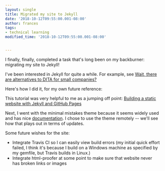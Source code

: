 ```yaml
---
layout: single
title: Migrated my site to Jekyll
date: '2018-10-12T09:55:00.001-08:00'
author: frances
tags:
- technical learning
modified_time: '2018-10-12T09:55:00.001-08:00'


---
```




I finally, finally, completed a task that's long been on my backburner: migrating my site to Jekyll! 

I've been interested in Jekyll for quite a while. For example, see [Wait, there are alternatives to DITA for small companies?](https://www.franceselliott.com/2015/03/24/wait-there-are-alternatives-to-dita-for.html)

Here's how I did it, for my own future reference:

This tutorial was very helpful to me as a jumping off point: [Building a static website with Jekyll and GitHub Pages](https://programminghistorian.org/en/lessons/building-static-sites-with-jekyll-github-pages)

Next,  I went with the minimal mistakes theme because it seems widely used and has nice [documentation](https://mmistakes.github.io/minimal-mistakes/docs/quick-start-guide/). I chose to use the theme remotely -- we'll see how that plays out in terms of updates.

 Some future wishes for the site:

- Integrate Travis CI so I can easily view build errors (my initial quick effort failed, I think it's because I build on a Windows machine as specified by my gemfile, but Travis builds in Linux.)
- Integrate html-proofer at some point to make sure that website never has broken links or images